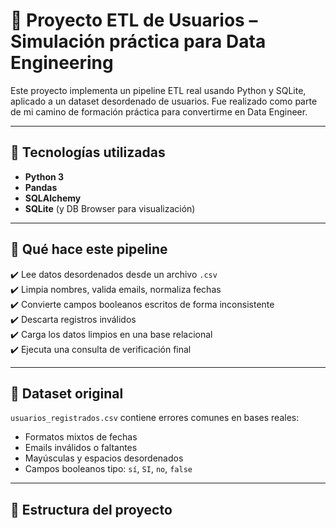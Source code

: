 # 🚀 Proyecto ETL de Usuarios – Simulación práctica para Data Engineering

Este proyecto implementa un pipeline ETL real usando Python y SQLite, aplicado a un dataset desordenado de usuarios. Fue realizado como parte de mi camino de formación práctica para convertirme en Data Engineer.

---

## 🔧 Tecnologías utilizadas

- **Python 3**
- **Pandas**
- **SQLAlchemy**
- **SQLite** (y DB Browser para visualización)

---

## 🧠 Qué hace este pipeline

✔️ Lee datos desordenados desde un archivo `.csv`  
✔️ Limpia nombres, valida emails, normaliza fechas  
✔️ Convierte campos booleanos escritos de forma inconsistente  
✔️ Descarta registros inválidos  
✔️ Carga los datos limpios en una base relacional  
✔️ Ejecuta una consulta de verificación final

---

## 🧪 Dataset original

`usuarios_registrados.csv` contiene errores comunes en bases reales:
- Formatos mixtos de fechas
- Emails inválidos o faltantes
- Mayúsculas y espacios desordenados
- Campos booleanos tipo: `sí`, `SI`, `no`, `false`

---

## 📁 Estructura del proyecto


